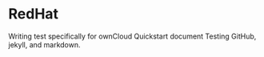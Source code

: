 # RedHat
Writing test specifically for ownCloud Quickstart document
Testing GitHub, jekyll, and markdown.
